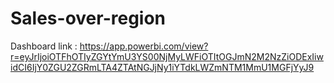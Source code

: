 # Sales-over-region
Dashboard link : https://app.powerbi.com/view?r=eyJrIjoiOTFhOTIyZGYtYmU3YS00NjMyLWFiOTItOGJmN2M2NzZiODExIiwidCI6IjY0ZGU2ZGRmLTA4ZTAtNGJjNy1iYTdkLWZmNTM1MmU1MGFjYyJ9
